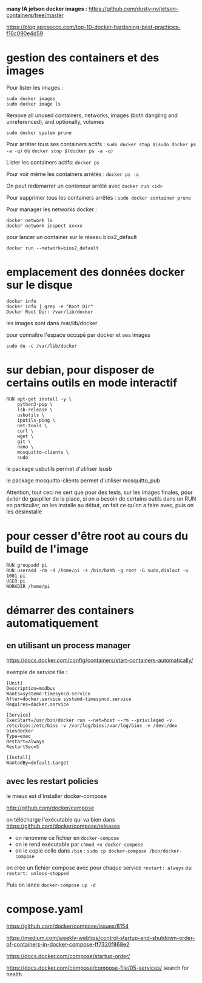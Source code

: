 **many IA jetson docker images :**
https://github.com/dusty-nv/jetson-containers/tree/master

https://blog.appsecco.com/top-10-docker-hardening-best-practices-f16c090e4d59

# gestion des containers et des images

Pour lister les images :
```
sudo docker images
sudo docker image ls
```
Remove all unused containers, networks, images (both dangling and unreferenced), and optionally, volumes
```
sudo docker system prune
```
Pour arrêter tous ses containers actifs : `sudo docker stop $(sudo docker ps -a -q)` ou `docker stop $(docker ps -a -q)`

Lister les containers actifs: `docker ps`

Pour voir même les containers arrêtés : `docker ps -a`

On peut redémarrer un conteneur arrêté avec `docker run <id>`

Pour supprimer tous les containers arrêtés : `sudo docker container prune`

Pour manager les networks docker :
```
docker network ls
docker network inspect xxxxx
```
pour lancer un container sur le réseau bios2_default

```
docker run --network=bios2_default
```

# emplacement des données docker sur le disque
```
docker info
docker info | grep -e "Root Dir"
Docker Root Dir: /var/lib/docker
```
les images sont dans /var/lib/docker

pour connaître l'espace occupé par docker et ses images
```
sudo du -c /var/lib/docker
```

# sur debian, pour disposer de certains outils en mode interactif

```
RUN apt-get install -y \
    python3-pip \
    lsb-release \
    usbutils \
    iputils-ping \
    net-tools \
    curl \
    wget \
    git \
    nano \
    mosquitto-clients \
    sudo
```
le package usbutils permet d'utiliser lsusb

le package mosquitto-clients permet d'utiliser mosquitto_pub

Attention, tout ceci ne sert que pour des tests, sur les images finales, pour éviter de gaspiller de la place, si on a besoin de certains outils dans un RUN en particulier, on les installe au début, on fait ce qu'on a faire avec, puis on les désinstalle

# pour cesser d'être root au cours du build de l'image
```
RUN groupadd pi
RUN useradd -rm -d /home/pi -s /bin/bash -g root -G sudo,dialout -u 1001 pi
USER pi
WORKDIR /home/pi
```
# démarrer des containers automatiquement

## en utilisant un process manager

https://docs.docker.com/config/containers/start-containers-automatically/

exemple de service file :
```
[Unit]
Description=modbus
Wants=systemd-timesyncd.service
After=docker.service systemd-timesyncd.service
Requires=docker.service

[Service]
ExecStart=/usr/bin/docker run --net=host --rm --privileged -v /etc/bios:/etc/bios -v /var/log/bios:/var/log/bios -v /dev:/dev biosdocker
Type=exec
Restart=always
RestartSec=5

[Install]
WantedBy=default.target
```
## avec les restart policies

le mieux est d'installer docker-compose

http://github.com/docker/compose

on télécharge l'exécutable qui va bien dans https://github.com/docker/compose/releases

- on renomme ce fichier en `docker-compose`
- on le rend exécutable par `chmod +x docker-compose`
- on le copie colle dans `/bin` : `sudo cp docker-compose /bin/docker-compose`

on crée un fichier compose avec pour chaque service `restart: always` ou `restart: unless-stopped`

Puis on lance `docker-compose up -d`

# compose.yaml

https://github.com/docker/compose/issues/8154

https://medium.com/weekly-webtips/control-startup-and-shutdown-order-of-containers-in-docker-compose-ff7320f868e2

https://docs.docker.com/compose/startup-order/

https://docs.docker.com/compose/compose-file/05-services/
search for health
